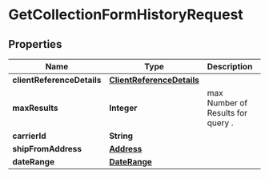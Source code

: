 
# GetCollectionFormHistoryRequest

## Properties
Name | Type | Description | Notes
------------ | ------------- | ------------- | -------------
**clientReferenceDetails** | [**ClientReferenceDetails**](ClientReferenceDetails.md) |  |  [optional]
**maxResults** | **Integer** | max Number of Results for query . |  [optional]
**carrierId** | **String** |  |  [optional]
**shipFromAddress** | [**Address**](Address.md) |  |  [optional]
**dateRange** | [**DateRange**](DateRange.md) |  |  [optional]



